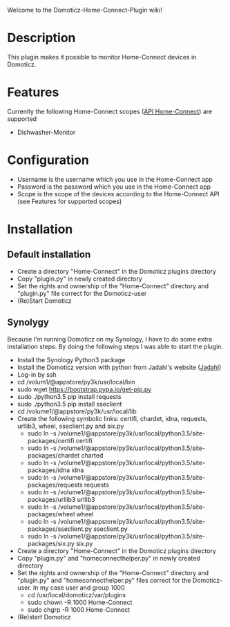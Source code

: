 Welcome to the Domoticz-Home-Connect-Plugin wiki!

# Description
This plugin makes it possible to monitor Home-Connect devices in Domoticz.

# Features
Currently the following Home-Connect scopes ([API Home-Connect](https://developer.home-connect.com/docs/authorization/scope)) are supported
* Dishwasher-Monitor

# Configuration
* Username is the username which you use in the Home-Connect app
* Password is the password which you use in the Home-Connect app
* Scope is the scope of the devices according to the Home-Connect API (see Features for supported scopes)

# Installation
## Default installation
* Create a directory "Home-Connect" in the Domoticz plugins directory
* Copy "plugin.py" in newly created directory
* Set the rights and ownership of the "Home-Connect" directory and "plugin.py" file correct for the Domoticz-user
* (Re)Start Domoticz

## Synolygy
Because I'm running Domoticz on my Synology, I have to do some extra installation steps. By doing the following steps I was able to start the plugin.
* Install the Synology Python3 package
* Install the Domoticz version with python from Jadahl's website ([Jadahl](http://www.jadahl.com))
* Log-in by ssh
* cd /volum1/\@appstore/py3k/usr/local/bin
* sudo wget https://bootstrap.pypa.io/get-pip.py
* sudo ./python3.5 pip install requests
* sudo ./python3.5 pip install sseclient
* cd /volume1/\@appstore/py3k/usr/local/lib
* Create the following symbolic links: certifi, chardet, idna, requests, urllib3, wheel, sseclient.py and six.py
    * sudo ln -s /volume1/\@appstore/py3k/usr/local/python3.5/site-packages/certifi certifi
    * sudo ln -s /volume1/\@appstore/py3k/usr/local/python3.5/site-packages/chardet charted
    * sudo ln -s /volume1/\@appstore/py3k/usr/local/python3.5/site-packages/idna idna
    * sudo ln -s /volume1/\@appstore/py3k/usr/local/python3.5/site-packages/requests requests
    * sudo ln -s /volume1/\@appstore/py3k/usr/local/python3.5/site-packages/urllib3 urllib3
    * sudo ln -s /volume1/\@appstore/py3k/usr/local/python3.5/site-packages/wheel wheel
    * sudo ln -s /volume1/\@appstore/py3k/usr/local/python3.5/site-packages/sseclient.py sseclient.py
    * sudo ln -s /volume1/\@appstore/py3k/usr/local/python3.5/site-packages/six.py six.py
* Create a directory "Home-Connect" in the Domoticz plugins directory
* Copy "plugin.py" and "homeconnecthelper.py" in newly created directory
* Set the rights and ownership of the "Home-Connect" directory and "plugin.py" and "homeconnecthelper.py" files correct for the Domoticz-user. In my case user and group 1000
    * cd /usr/local/domoticz/var/plugins
    * sudo chown -R 1000 Home-Connect
    * sudo chgrp -R 1000 Home-Connect
* (Re)start Domoticz
